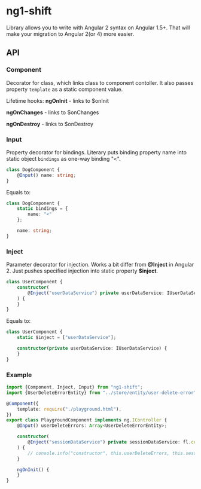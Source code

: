 # ng1-shift

Library allows you to write with Angular 2 syntax on Angular 1.5+. That will make your migration to Angular 2(or 4) more easier.

## API

### Component
Decorator for class, which links class to component contoller.
It also passes property `template` as a static component value.

Lifetime hooks:
**ngOnInit** - links to $onInit

**ngOnChanges** - links to $onChanges

**ngOnDestroy** - links to $onDestroy

### Input
Property decorator for bindings. Literary puts binding property name into static object `bindings` as one-way binding "<".

```typescript
class DogComponent {
    @Input() name: string;
}
```
Equals to:
```typescript
class DogComponent {
    static bindings = {
        name: "<"
    };

    name: string;
}
```

### Inject
Parameter decorator for injection. Works a bit differ from **@Inject** in Angular 2.
Just pushes specified injection into static property **$inject**.

```typescript
class UserComponent {
    constructor(
        @Inject("userDataService") private userDataService: IUserDataService
    ) {
    }
}
```
Equals to:
```typescript
class UserComponent {
    static $inject = ["userDataService"];

    constructor(private userDataService: IUserDataService) {
    }
}
```

### Example
```typescript
import {Component, Inject, Input} from "ng1-shift";
import {UserDeleteErrorEntity} from "../store/entity/user-delete-error";

@Component({
    template: require("./playground.html"),
})
export class PlaygroundComponent implements ng.IController {
    @Input() userDeleteErrors: Array<UserDeleteErrorEntity>;

    constructor(
        @Inject("sessionDataService") private sessionDataService: fl.core.services.ISessionDataService
    ) {
        // console.info("constructor", this.userDeleteErrors, this.sessionDataService);
    }

    ngOnInit() {
    }
}
```
